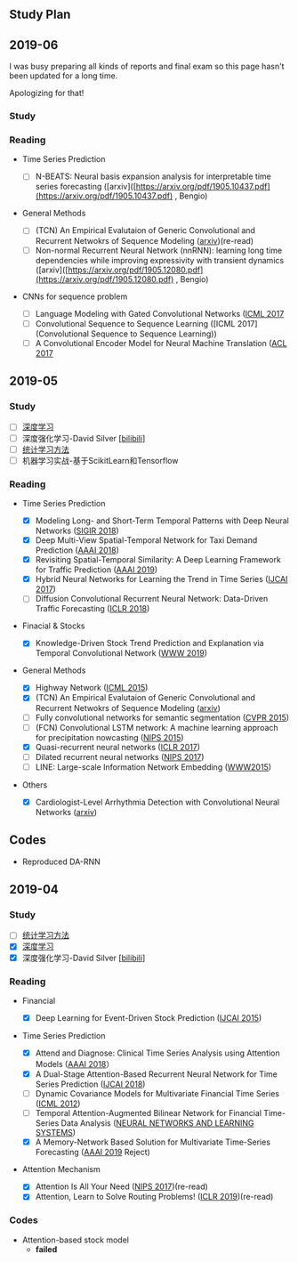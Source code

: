 ## Study Plan

## 2019-06

I was busy preparing all kinds of reports and final exam so this page hasn't been updated for a long time. 

Apologizing for that!

### Study

### Reading

- Time Series Prediction
  
  - [ ] N-BEATS: Neural basis expansion analysis for interpretable time series forecasting ([arxiv]([https://arxiv.org/pdf/1905.10437.pdf](https://arxiv.org/pdf/1905.10437.pdf) , Bengio)

- General Methods
  
  - [ ] (TCN) An Empirical Evalutaion of Generic Convolutional and Recurrent Netwokrs of Sequence Modeling ([arxiv](https://arxiv.org/pdf/1803.01271.pdf))(re-read)
  - [ ] Non-normal Recurrent Neural Network (nnRNN): learning long time dependencies while improving expressivity with transient dynamics ([arxiv]([https://arxiv.org/pdf/1905.12080.pdf](https://arxiv.org/pdf/1905.12080.pdf) , Bengio)

- CNNs for sequence problem
  
  - [ ] Language Modeling with Gated Convolutional Networks ([ICML 2017]([https://arxiv.org/pdf/1612.08083.pdf](https://arxiv.org/pdf/1612.08083.pdf))
  - [ ] Convolutional Sequence to Sequence Learning ([ICML 2017](Convolutional Sequence to Sequence Learning))
  - [ ] A Convolutional Encoder Model for Neural Machine Translation ([ACL 2017]([https://arxiv.org/pdf/1611.02344.pdf](https://arxiv.org/pdf/1611.02344.pdf))

## 2019-05

### Study

- [ ] [深度学习](https://book.douban.com/subject/27087503/)
- [ ] 深度强化学习-David Silver [[bilibili](https://www.bilibili.com/video/av45357759)]
- [ ] [统计学习方法](https://book.douban.com/subject/10590856/)
- [ ] 机器学习实战-基于ScikitLearn和Tensorflow

### Reading

* Time Series Prediction
  
  * [x] Modeling Long- and Short-Term Temporal Patterns with Deep Neural Networks ([SIGIR 2018](https://arxiv.org/pdf/1703.07015.pdf))
  - [x] Deep Multi-View Spatial-Temporal Network for Taxi Demand Prediction ([AAAI 2018](https://arxiv.org/pdf/1802.08714.pdf))
  - [x] Revisiting Spatial-Temporal Similarity: A Deep Learning Framework for Traffic Prediction ([AAAI 2019](<https://arxiv.org/abs/1803.01254>))
  - [x] Hybrid Neural Networks for Learning the Trend in Time Series ([IJCAI 2017](<https://www.ijcai.org/proceedings/2017/0316.pdf>))
  - [ ] Diffusion Convolutional Recurrent Neural Network: Data-Driven Traffic Forecasting ([ICLR 2018](<https://arxiv.org/pdf/1707.01926.pdf>))

* Finacial & Stocks
  
  - [x] Knowledge-Driven Stock Trend Prediction and Explanation via Temporal Convolutional Network ([WWW 2019](https://www.researchgate.net/publication/331545500_Knowledge-Driven_Stock_Trend_Prediction_and_Explanation_via_Temporal_Convolutional_Network))

* General Methods
  
  - [x] Highway Network ([ICML 2015](https://arxiv.org/pdf/1505.00387.pdf))
  - [x] (TCN) An Empirical Evalutaion of Generic Convolutional and Recurrent Netwokrs of Sequence Modeling ([arxiv](https://arxiv.org/pdf/1803.01271.pdf))
  - [ ] Fully convolutional networks for semantic segmentation ([CVPR 2015](<https://people.eecs.berkeley.edu/~jonlong/long_shelhamer_fcn.pdf>))
  - [ ] (FCN) Convolutional LSTM network: A machine learning approach for precipitation nowcasting ([NIPS 2015](<https://papers.nips.cc/paper/5955-convolutional-lstm-network-a-machine-learning-approach-for-precipitation-nowcasting.pdf>))
  - [x] Quasi-recurrent neural networks ([ICLR 2017](<https://arxiv.org/pdf/1611.01576.pdf>))
  - [ ] Dilated recurrent neural networks ([NIPS 2017](<https://arxiv.org/pdf/1710.02224.pdf>))
  - [ ] LINE: Large-scale Information Network Embedding ([WWW2015](<https://arxiv.org/abs/1503.03578>))

* Others
  
  - [x] Cardiologist-Level Arrhythmia Detection with Convolutional Neural Networks ([arxiv](https://arxiv.org/pdf/1707.01836.pdf))

## Codes

- Reproduced DA-RNN

## 2019-04

### Study

* [ ] [统计学习方法](https://book.douban.com/subject/10590856/)
* [x] [深度学习](https://book.douban.com/subject/27087503/)
* [x] 深度强化学习-David Silver [[bilibili](https://www.bilibili.com/video/av45357759)]

### Reading

* Financial
  
  * [x] Deep Learning for Event-Driven Stock Prediction ([IJCAI 2015](https://www.ijcai.org/Proceedings/15/Papers/329.pdf))

* Time Series Prediction
  
  * [x] Attend and Diagnose: Clinical Time Series Analysis using Attention Models ([AAAI 2018](https://arxiv.org/pdf/1711.03905.pdf)）
  * [x] A Dual-Stage Attention-Based Recurrent Neural Network for Time Series Prediction ([IJCAI 2018](https://arxiv.org/abs/1704.02971))
  * [ ] Dynamic Covariance Models for Multivariate Financial Time Series ([ICML 2012](http://proceedings.mlr.press/v28/wu13.pdf))
  * [ ] Temporal Attention-Augmented Bilinear Network for Financial Time-Series Data Analysis ([NEURAL NETWORKS AND LEARNING SYSTEMS](https://ieeexplore.ieee.org/stamp/stamp.jsp?tp=&arnumber=8476227))
  * [x] A Memory-Network Based Solution for Multivariate Time-Series Forecasting ([AAAI 2019](https://arxiv.org/pdf/1809.02105.pdf) Reject)

* Attention Mechanism
  
  * [x] Attention Is All Your Need ([NIPS 2017](https://arxiv.org/pdf/1706.03762.pdf))(re-read)
  * [x] Attention, Learn to Solve Routing Problems!  ([ICLR 2019](https://openreview.net/pdf?id=ByxBFsRqYm))(re-read)

### Codes

* Attention-based stock model  
  - **failed**
